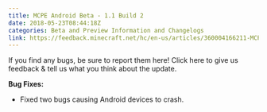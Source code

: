 ```yaml
---
title: MCPE Android Beta - 1.1 Build 2
date: 2018-05-23T08:44:18Z
categories: Beta and Preview Information and Changelogs
link: https://feedback.minecraft.net/hc/en-us/articles/360004166211-MCPE-Android-Beta-1-1-Build-2
---
```


If you find any bugs, be sure to report them here! Click here to give us feedback & tell us what you think about the update.

**Bug Fixes:**

-   Fixed two bugs causing Android devices to crash.
